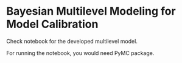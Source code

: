 # Bayesian Multilevel Modeling for Model Calibration

Check notebook for the developed multilevel model.

For running the notebook, you would need PyMC package.
